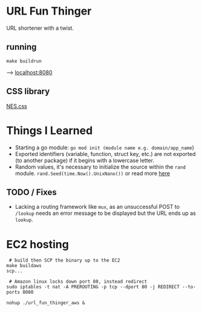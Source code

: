 # URL Fun Thinger

URL shortener with a twist.

## running

`make buildrun`

--> [localhost:8080](http://localhost:8080/)

## CSS library

[NES.css](https://nostalgic-css.github.io/NES.css/)

# Things I Learned

- Starting a go module: `go mod init (module name e.g. domain/app_name`)
- Exported identifiers (variable, function, struct key, etc.) are not exported (to another package) if it begins with a lowercase letter.
- Random values, it's necessary to initialize the source within the `rand` module.  `rand.Seed(time.Now().UnixNano())` or read more [here](https://stackoverflow.com/a/39529428)

## TODO / Fixes

- Lacking a routing framework like `mux`, as an unsuccessful POST to `/lookup` needs an error message to be displayed but the URL ends up as `lookup`.

# EC2 hosting

```
 # build then SCP the binary up to the EC2
make buildaws
scp...
```

```
 # Amazon linux locks down port 80, instead redirect
sudo iptables -t nat -A PREROUTING -p tcp --dport 80 -j REDIRECT --to-ports 8080
```

```
nohup ./url_fun_thinger_aws &
```